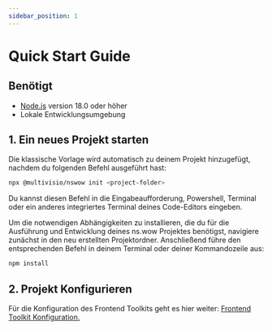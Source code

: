 ```yaml
---
sidebar_position: 1
---
```


# Quick Start Guide

## Benötigt

- [Node.js](https://nodejs.org/en/download/) version 18.0 oder höher
- Lokale Entwicklungsumgebung

## 1. Ein neues Projekt starten

Die klassische Vorlage wird automatisch zu deinem Projekt hinzugefügt, nachdem du folgenden Befehl ausgeführt hast:


```bash
npx @multivisio/nswow init <project-folder>
```

Du kannst diesen Befehl in die Eingabeaufforderung, Powershell, Terminal oder ein anderes integriertes Terminal deines Code-Editors eingeben.

Um die notwendigen Abhängigkeiten zu installieren, die du für die Ausführung und Entwicklung deines ns.wow Projektes benötigst, navigiere zunächst in den neu erstellten Projektordner.
Anschließend führe den entsprechenden Befehl in deinem Terminal oder deiner Kommandozeile aus:


```bash
npm install
```

## 2. Projekt Konfigurieren

Für die Konfiguration des Frontend Toolkits geht es hier weiter: [Frontend Toolkit Konfiguration.](./beaver/beaver-config)
